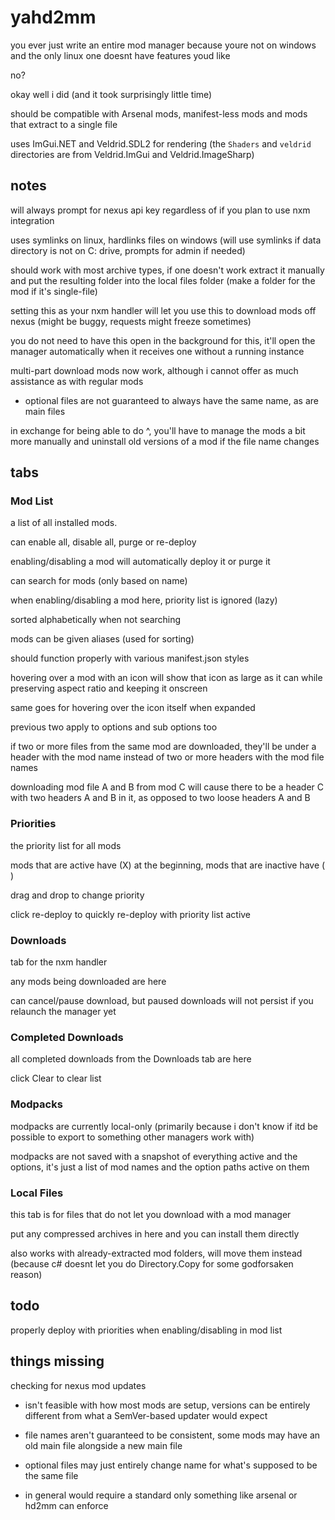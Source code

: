# yahd2mm

you ever just write an entire mod manager because youre not on windows and the only linux one doesnt have features youd like

no?

okay well i did (and it took surprisingly little time)

should be compatible with Arsenal mods, manifest-less mods and mods that extract to a single file

uses ImGui.NET and Veldrid.SDL2 for rendering (the `Shaders` and `veldrid` directories are from Veldrid.ImGui and Veldrid.ImageSharp)

## notes

will always prompt for nexus api key regardless of if you plan to use nxm integration

uses symlinks on linux, hardlinks files on windows (will use symlinks if data directory is not on C: drive, prompts for admin if needed)

should work with most archive types, if one doesn't work extract it manually and put the resulting folder into the local files folder (make a folder for the mod if it's single-file)

setting this as your nxm handler will let you use this to download mods off nexus (might be buggy, requests might freeze sometimes)

you do not need to have this open in the background for this, it'll open the manager automatically when it receives one without a running instance

multi-part download mods now work, although i cannot offer as much assistance as with regular mods
  - optional files are not guaranteed to always have the same name, as are main files

in exchange for being able to do ^, you'll have to manage the mods a bit more manually and uninstall old versions of a mod if the file name changes

## tabs

### Mod List

a list of all installed mods.

can enable all, disable all, purge or re-deploy

enabling/disabling a mod will automatically deploy it or purge it

can search for mods (only based on name)

when enabling/disabling a mod here, priority list is ignored (lazy)

sorted alphabetically when not searching

mods can be given aliases (used for sorting)

should function properly with various manifest.json styles

hovering over a mod with an icon will show that icon as large as it can while preserving aspect ratio and keeping it onscreen

same goes for hovering over the icon itself when expanded

previous two apply to options and sub options too

if two or more files from the same mod are downloaded, they'll be under a header with the mod name instead of two or more headers with the mod file names

downloading mod file A and B from mod C will cause there to be a header C with two headers A and B in it, as opposed to two loose headers A and B

### Priorities

the priority list for all mods

mods that are active have (X) at the beginning, mods that are inactive have ( )

drag and drop to change priority

click re-deploy to quickly re-deploy with priority list active

### Downloads

tab for the nxm handler

any mods being downloaded are here

can cancel/pause download, but paused downloads will not persist if you relaunch the manager yet

### Completed Downloads

all completed downloads from the Downloads tab are here

click Clear to clear list

### Modpacks

modpacks are currently local-only (primarily because i don't know if itd be possible to export to something other managers work with)

modpacks are not saved with a snapshot of everything active and the options, it's just a list of mod names and the option paths active on them

### Local Files

this tab is for files that do not let you download with a mod manager

put any compressed archives in here and you can install them directly

also works with already-extracted mod folders, will move them instead (because c# doesnt let you do Directory.Copy for some godforsaken reason)

## todo

properly deploy with priorities when enabling/disabling in mod list

## things missing

checking for nexus mod updates
  - isn't feasible with how most mods are setup, versions can be entirely different from what a SemVer-based updater would expect
  
  - file names aren't guaranteed to be consistent, some mods may have an old main file alongside a new main file

  - optional files may just entirely change name for what's supposed to be the same file

  - in general would require a standard only something like arsenal or hd2mm can enforce